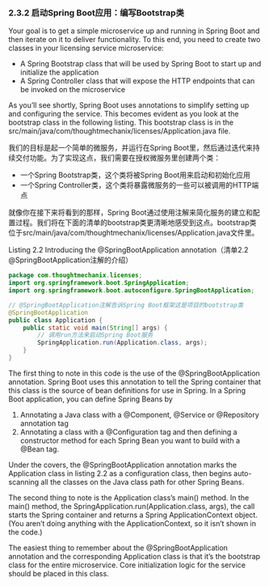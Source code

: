 ### 2.3.2 启动Spring Boot应用：编写Bootstrap类

Your goal is to get a simple microservice up and running in Spring Boot and then iterate on it to deliver functionality. To this end, you need to create two classes in your licensing service microservice:

* A Spring Bootstrap class that will be used by Spring Boot to start up and initialize the application
* A Spring Controller class that will expose the HTTP endpoints that can be invoked on the microservice

As you’ll see shortly, Spring Boot uses annotations to simplify setting up and configuring the service. This becomes evident as you look at the bootstrap class in the following listing. This bootstrap class is in the src/main/java/com/thoughtmechanix/licenses/Application.java file.

我们的目标是起一个简单的微服务，并运行在Spring Boot里，然后通过迭代来持续交付功能。为了实现这点，我们需要在授权微服务里创建两个类：

* 一个Spring Bootstrap类，这个类将被Spring Boot用来启动和初始化应用
* 一个Spring Controller类，这个类将暴露微服务的一些可以被调用的HTTP端点

就像你在接下来将看到的那样，Spring Boot通过使用注解来简化服务的建立和配置过程。我们将在下面的清单的bootstrap类更清晰地感受到这点。bootstrap类位于src/main/java/com/thoughtmechanix/licenses/Application.java文件里。

Listing 2.2 Introducing the @SpringBootApplication annotation（清单2.2 @SpringBootApplication注解的介绍）

```java
package com.thoughtmechanix.licenses;
import org.springframework.boot.SpringApplication;
import org.springframework.boot.autoconfigure.SpringBootApplication;

// @SpringBootApplication注解告诉Spring Boot框架这是项目的bootstrap类
@SpringBootApplication
public class Application {
    public static void main(String[] args) {
        // 调用run方法来启动Spring Boot服务
        SpringApplication.run(Application.class, args);
    }
}
```

The first thing to note in this code is the use of the @SpringBootApplication annotation. Spring Boot uses this annotation to tell the Spring container that this class is the source of bean definitions for use in Spring. In a Spring Boot application, you can define Spring Beans by

1. Annotating a Java class with a @Component, @Service or @Repository annotation tag
2. Annotating a class with a @Configuration tag and then defining a constructor method for each Spring Bean you want to build with a @Bean tag.

Under the covers, the @SpringBootApplication annotation marks the Application class in listing 2.2 as a configuration class, then begins auto-scanning all the classes on the Java class path for other Spring Beans.

The second thing to note is the Application class’s main\(\) method. In the main\(\) method, the SpringApplication.run\(Application.class, args\), the call starts the Spring container and returns a Spring ApplicationContext object. \(You aren’t doing anything with the ApplicationContext, so it isn’t shown in the code.\)

The easiest thing to remember about the @SpringBootApplication annotation and the corresponding Application class is that it’s the bootstrap class for the entire microservice. Core initialization logic for the service should be placed in this class.

